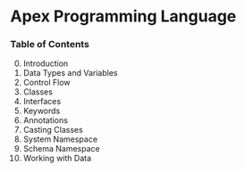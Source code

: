 # Apex Programming Language



### Table of Contents
0. Introduction
1. Data Types and Variables
2. Control Flow
3. Classes
4. Interfaces
5. Keywords
6. Annotations
7. Casting Classes
8. System Namespace
9. Schema Namespace
10. Working with Data
